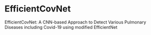 # EfficientCovNet
EfficientCovNet: A CNN-based Approach to Detect Various Pulmonary Diseases including Covid-19 using modified EfficientNet
